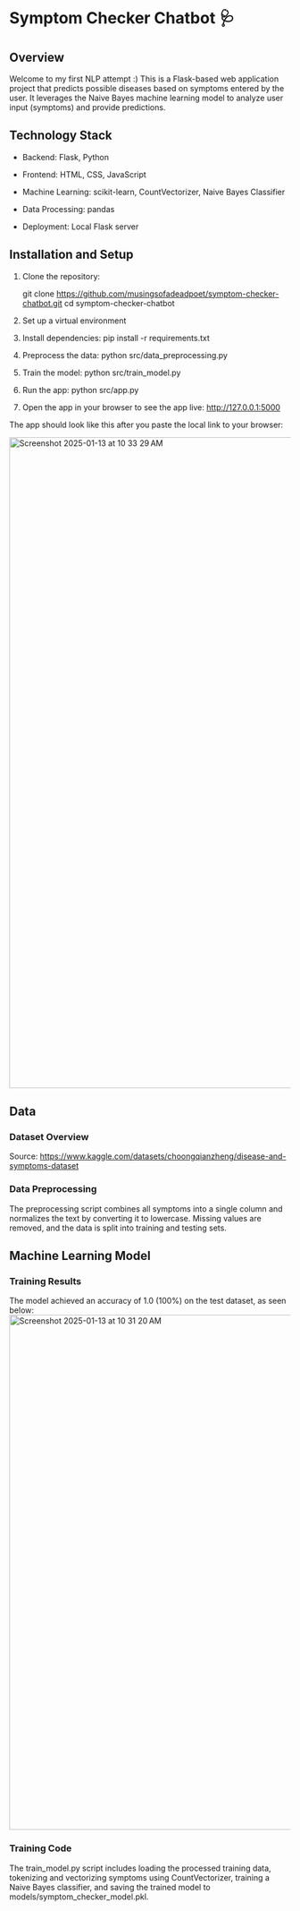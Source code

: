 # Symptom Checker Chatbot 🩺

## Overview

Welcome to my first NLP attempt :) This is a Flask-based web application project that predicts possible diseases based on symptoms entered by the user. It leverages the Naive Bayes machine learning model to analyze user input (symptoms) and provide predictions. 

## Technology Stack

- Backend: Flask, Python

- Frontend: HTML, CSS, JavaScript

- Machine Learning: scikit-learn, CountVectorizer, Naive Bayes Classifier

- Data Processing: pandas

- Deployment: Local Flask server

## Installation and Setup

1. Clone the repository:

   git clone https://github.com/musingsofadeadpoet/symptom-checker-chatbot.git
   cd symptom-checker-chatbot

2. Set up a virtual environment

3. Install dependencies: pip install -r requirements.txt

4. Preprocess the data: python src/data_preprocessing.py

5. Train the model: python src/train_model.py

6. Run the app: python src/app.py

8. Open the app in your browser to see the app live: http://127.0.0.1:5000

The app should look like this after you paste the local link to your browser:

   
<img width="1163" alt="Screenshot 2025-01-13 at 10 33 29 AM" src="https://github.com/user-attachments/assets/2556e4bd-85b1-43b0-aeef-7cf2bcd146e5" />



## Data

### Dataset Overview

Source: https://www.kaggle.com/datasets/choongqianzheng/disease-and-symptoms-dataset

### Data Preprocessing

The preprocessing script combines all symptoms into a single column and normalizes the text by converting it to lowercase. Missing values are removed, and the data is split into training and testing sets.

## Machine Learning Model
### Training Results

The model achieved an accuracy of 1.0 (100%) on the test dataset, as seen below:
<img width="920" alt="Screenshot 2025-01-13 at 10 31 20 AM" src="https://github.com/user-attachments/assets/f0f9f1ed-31c8-4455-9cee-0ae3789b95d7" />


### Training Code

The train_model.py script includes loading the processed training data, tokenizing and vectorizing symptoms using CountVectorizer, training a Naive Bayes classifier, and saving the trained model to models/symptom_checker_model.pkl.
